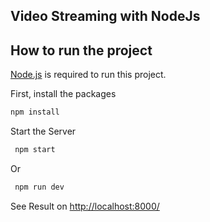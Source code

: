 ## Video Streaming with NodeJs

## How to run the project

[Node.js](https://nodejs.org/) is required to run this project.

First, install the packages

```bash
npm install
```

Start the Server

```bash
 npm start
```

Or

```bash
 npm run dev
```

See Result on [http://localhost:8000/](http://localhost:8000/)